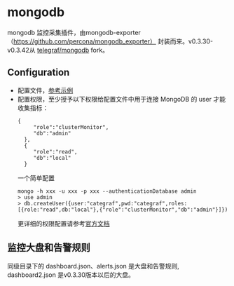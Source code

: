 # mongodb

mongodb 监控采集插件，由mongodb-exporter（https://github.com/percona/mongodb_exporter） 封装而来。v0.3.30-v0.3.42从 [telegraf/mongodb](https://github.com/influxdata/telegraf/tree/master/plugins/inputs/mongodb) fork。

## Configuration



- 配置文件，[参考示例](../../conf/input.mongodb/mongodb.toml)
- 配置权限，至少授予以下权限给配置文件中用于连接 MongoDB 的 user 才能收集指标：
    ```
    {
         "role":"clusterMonitor",
         "db":"admin"
      },
      {
         "role":"read",
         "db":"local"
      }

    ```
  一个简单配置
    ```
    mongo -h xxx -u xxx -p xxx --authenticationDatabase admin
    > use admin
    > db.createUser({user:"categraf",pwd:"categraf",roles: [{role:"read",db:"local"},{"role":"clusterMonitor","db":"admin"}]})
    ```
    更详细的权限配置请参考[官方文档](https://www.mongodb.com/docs/manual/reference/built-in-roles/#mongodb-authrole-clusterMonitor)

## 监控大盘和告警规则

同级目录下的 dashboard.json、alerts.json 是大盘和告警规则, dashboard2.json 是v0.3.30版本以后的大盘。
